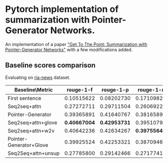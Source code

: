 # Pytorch implementation of summarization with Pointer-Generator Networks.

An implementation of a paper ["Get To The Point: Summarization with Pointer-Generator Networks"](https://arxiv.org/pdf/1704.04368.pdf) with a few modifications added.

## Baseline scores comparison	

Evaluating on [ria-news](https://github.com/RossiyaSegodnya/ria_news_dataset) dataset.

Baseline\Metric | rouge-1-f	| rouge-1-p	| rouge-1-r	| rouge-2-f	| rouge-2-p	| rouge-2-r	| rouge-l-f	| rouge-l-p	| rouge-l-r |
--------- | --------- | --------- | --------- |  --------- | --------- | --------- | --------- | --------- | --------- |
First sentence | 0.10515622 | 0.08202730 | 0.17109826 |  0.02310585 | 0.01773702 | 0.04013821 | 0.07781251 | 0.07387972 | 0.15335960 |
Seq2seq+attn | 0.27272711 |	0.29711504 |	0.26069220 |	0.14079773 |	0.15397009 |	0.13496864 |	0.24934808 |	0.28070855 |	0.24599733 |
Pointer-Generator | 0.39365891 | 0.41640767 | 0.38165893  |0.22586564 | 0.23952421 |  0.21927996 | 0.36739665 | 0.39729979 |  0.36412255 |
Seq2seq+attn+glove | **0.40667004** | **0.42953731** | 0.39510796 | 0.23331091 | **0.24639854** | 0.22753361 | **0.37873374** | **0.40884524** | 0.37604734 |
Seq2seq+attn+w2v | 0.40642236 | 0.42634267 | **0.39755649** | **0.23379854** | 0.24523071 | **0.22947409** | 0.37832096  |  0.40559853 | **0.37798990** |
Pointer-Generator+Glove | 0.39925524 | 0.42253321 | 0.38709464 | 0.23191895 | 0.24608867 | 0.22509842 | 0.37304725 |   0.40359414 | 0.36974216 |
Seq2Seq+attn+unsup | 0.27785800 | 0.29142466 | 0.27177418 | 0.13108816 | 0.13720493 | 0.12893772 | 0.25623700 | 0.27484959 | 0.25632151
